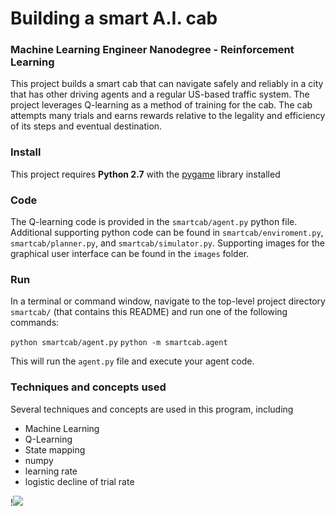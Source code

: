 # Building a smart A.I. cab

### Machine Learning Engineer Nanodegree - Reinforcement Learning

This project builds a smart cab that can navigate safely and reliably in a city that has other driving agents and a regular US-based traffic system. The project leverages Q-learning as a method of training for the cab. The cab attempts many trials and earns rewards relative to the legality and efficiency of its steps and eventual destination.

### Install

This project requires **Python 2.7** with the [pygame](https://www.pygame.org/wiki/GettingStarted
) library installed

### Code

The Q-learning code is provided in the `smartcab/agent.py` python file. Additional supporting python code can be found in `smartcab/enviroment.py`, `smartcab/planner.py`, and `smartcab/simulator.py`. Supporting images for the graphical user interface can be found in the `images` folder.

### Run

In a terminal or command window, navigate to the top-level project directory `smartcab/` (that contains this README) and run one of the following commands:

```python smartcab/agent.py```
```python -m smartcab.agent```

This will run the `agent.py` file and execute your agent code.

### Techniques and concepts used
Several techniques and concepts are used in this program, including 
  * Machine Learning
  * Q-Learning
  * State mapping
  * numpy
  * learning rate
  * logistic decline of trial rate

!![](improved_smartcab.png)